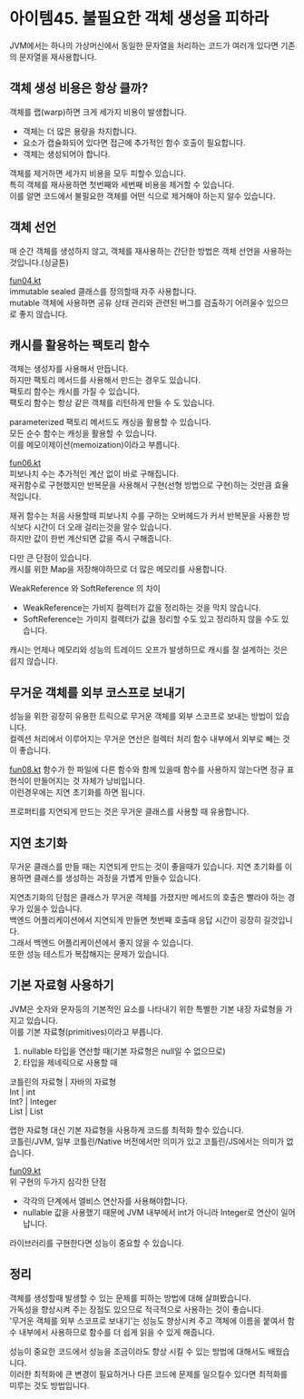 # 아이템45. 불필요한 객체 생성을 피하라

JVM에서는 하나의 가상머신에서 동일한 문자열을 처리하는 코드가 여러개 있다면 기존의 문자열을 재사용합니다.<br>

## 객체 생성 비용은 항상 클까?
객체를 랩(warp)하면 크게 세가지 비용이 발생합니다.
- 객체는 더 많은 용량을 차지합니다.
- 요소가 캡슐화되어 있다면 접근에 추가적인 함수 호출이 필요합니다.
- 객체는 생성되어야 합니다.

객체를 제거하면 세가지 비용을 모두 피할수 있습니다.<br>
특히 객체를 재사용하면 첫번째와 세번째 비용을 제거할 수 있습니다.<br>
이를 알면 코드에서 불필요한 객체를 어떤 식으로 제거해야 하는지 알수 있습니다.


## 객체 선언
매 순간 객체를 생성하지 않고, 객체를 재사용하는 간단한 방법은 객체 선언을 사용하는 것입니다.(싱글톤)<br>

[fun04.kt](fun04.kt)<br>
immutable sealed 클래스를 정의할때 자주 사용합니다.<br>
mutable 객체에 사용하면 공유 상태 관리와 관련된 버그를 검출하기 어려울수 있으므로 좋지 않습니다.

## 캐시를 활용하는 팩토리 함수
객체는 생성자를 사용해서 만듭니다.<br>
하지만 팩토리 메서드를 사용해서 만드는 경우도 있습니다.<br>
팩토리 함수는 캐시를 가질 수 있습니다.<br>
팩토리 함수는 항상 같은 객체를 리턴하게 만들 수 도 있습니다.

parameterized 팩토리 메서드도 캐싱을 활용할 수 있습니다.<br>
모든 순수 함수는 캐싱을 활용할 수 있습니다.<br>
이를 메모이제이션(memoization)이라고 부릅니다.

[fun06.kt](fun06.kt)<br>
피보나치 수는 추가적인 계산 없이 바로 구해집니다.<br>
재귀함수로 구현했지만 반복문을 사용해서 구현(선형 방법으로 구현)하는 것만큼 효율적입니다.<br>

재귀 함수는 처음 사용할때 피보나치 수를 구하는 오버헤드가 커서 반복문을 사용한 방식보다 시간이 더 오래 걸리는것을 알수 있습니다.<br>
하지만 값이 한번 계산되면 값을 즉시 구해줍니다.<br>

다만 큰 단점이 있습니다.<br>
캐시를 위한 Map을 저장해야하므로 더 많은 메모리를 사용합니다.<br>

WeakReference 와 SoftReference 의 차이
- WeakReference는 가비지 컬렉터가 값을 정리하는 것을 막지 않습니다.
- SoftReference는 가미지 컬렉터가 값을 정리할 수도 있고 정리하지 않을 수도 있습니다.

캐시는 언제나 메모리와 성능의 트레이드 오프가 발생하므로 캐시를 잘 설계하는 것은 쉽지 않습니다.


## 무거운 객체를 외부 코스프로 보내기
성능을 위한 굉장히 유용한 트릭으로 무거운 객체를 외부 스코프로 보내는 방법이 있습니다.<br>
컬렉션 처리에서 이루어지는 무거운 연산은 컬렉터 처리 함수 내부에서 외부로 빼는 것이 좋습니다.

[fun08.kt](fun08.kt)
함수가 한 파일에 다른 함수와 함께 있을때 함수를 사용하지 않는다면 정규 표현식이 만들어지는 것 자체가 낭비입니다.<br>
이런경우에는 지연 초기화를 하면 됩니다.

프로퍼티를 지연되게 만드는 것은 무거운 클래스를 사용할 때 유용합니다.

## 지연 초기화
무거운 클래스를 만들 때는 지연되게 만드는 것이 좋을때가 있습니다.
지연 초기화를 이용하면 클래스를 생성하는 과정을 가볍게 만들수 있습니다.

지연초기화의 단점은 클래스가 무거운 객체를 가졌지만 메서드의 호출은 빨라야 하는 경우가 있을수 있습니다.<br>
백엔드 어플리케이션에서 지연되게 만들면 첫번째 호출때 응답 시간이 굉장히 길것입니다.<br>
그래서 백엔드 어플리케이션에서 좋지 않을 수 있습니다.<br>
또한 성능 테스트가 복잡해지는 문제가 있습니다.


## 기본 자료형 사용하기
JVM은 숫자와 문자등의 기본적인 요소를 나타내기 위한 특별한 기본 내장 자료형을 가지고 있습니다.<br>
이를 기본 자료형(primitives)이라고 부릅니다.<br>

1. nullable 타입을 연산할 때(기본 자료형은 null일 수 없으므로)
2. 타입을 제네릭으로 사용할 때

코틀린의 자료형 | 자바의 자료형<br>
Int | int<br>
Int? | Integer<br>
List<Int> | List<Integer><br>

랩한 자료형 대신 기본 자료형을 사용하게 코드를 최적화 할수 있습니다.<br>
코틀린/JVM, 일부 코틀린/Native 버전에서만 의미가 있고 코틀린/JS에서는 의미가 없습니다.

[fun09.kt](fun09.kt)<br>
위 구현의 두가지 심각한 단점
- 각각의 단계에서 엘비스 연산자를 사용해야합니다.
- nullable 값을 사용했기 때문에 JVM 내부에서 int가 아니라 Integer로 연산이 일어납니다.

라이브러리를 구현한다면 성능이 중요할 수 있습니다.


## 정리
객체를 생성할때 발생할 수 있는 문제를 피하는 방법에 대해 살펴봤습니다.<br>
가독성을 향상시켜 주는 장점도 있으므로 적극적으로 사용하는 것이 좋습니다.<br>
'무거운 객체를 외부 스코프로 보내기'는 성능도 향상시켜 주고 객체에 이름을 붙여서 함수 내부에서 사용하므로 함수를 더 쉽게 읽을 수 있게 해줍니다.<br>

성능이 중요한 코드에서 성능을 조금이라도 향상 시킬 수 있는 방법에 대해서도 배웠습니다.<br>
이러한 최적화에 큰 변경이 필요하거나 다른 코드에 문제를 일으킬수 있다면 최적화를 미루는 것도 방법입니다.
